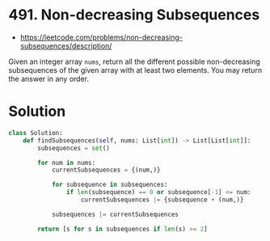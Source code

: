 # 491. Non-decreasing Subsequences

-   https://leetcode.com/problems/non-decreasing-subsequences/description/

Given an integer array `nums`, return all the different possible non-decreasing subsequences of the given array with at least two elements. You may return the answer in any order.

# Solution

```python
class Solution:
    def findSubsequences(self, nums: List[int]) -> List[List[int]]:
        subsequences = set()

        for num in nums:
            currentSubsequences = {(num,)}

            for subsequence in subsequences:
                if len(subsequence) == 0 or subsequence[-1] <= num:
                    currentSubsequences |= {subsequence + (num,)}

            subsequences |= currentSubsequences

        return [s for s in subsequences if len(s) >= 2]

```
